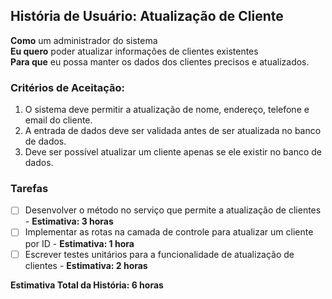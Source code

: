 ## História de Usuário: Atualização de Cliente

**Como** um administrador do sistema  
**Eu quero** poder atualizar informações de clientes existentes  
**Para que** eu possa manter os dados dos clientes precisos e atualizados.

### Critérios de Aceitação:
1. O sistema deve permitir a atualização de nome, endereço, telefone e email do cliente.
2. A entrada de dados deve ser validada antes de ser atualizada no banco de dados.
3. Deve ser possível atualizar um cliente apenas se ele existir no banco de dados.

### Tarefas
- [ ] Desenvolver o método no serviço que permite a atualização de clientes - **Estimativa: 3 horas**
- [ ] Implementar as rotas na camada de controle para atualizar um cliente por ID - **Estimativa: 1 hora**
- [ ] Escrever testes unitários para a funcionalidade de atualização de clientes - **Estimativa: 2 horas**

**Estimativa Total da História: 6 horas**